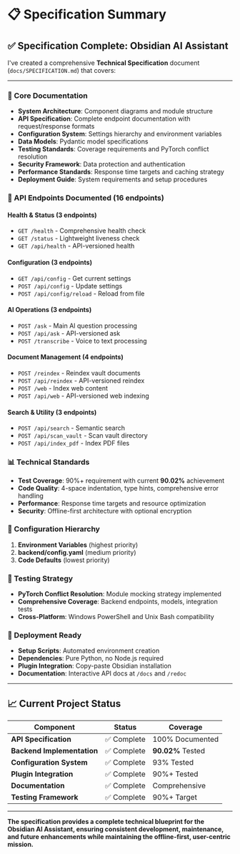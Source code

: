 # 📋 Specification Summary

## **✅ Specification Complete: Obsidian AI Assistant**

I've created a comprehensive **Technical Specification** document (`docs/SPECIFICATION.md`) that covers:

---

### **🎯 Core Documentation**

- **System Architecture**: Component diagrams and module structure
- **API Specification**: Complete endpoint documentation with request/response formats
- **Configuration System**: Settings hierarchy and environment variables
- **Data Models**: Pydantic model specifications
- **Testing Standards**: Coverage requirements and PyTorch conflict resolution
- **Security Framework**: Data protection and authentication
- **Performance Standards**: Response time targets and caching strategy
- **Deployment Guide**: System requirements and setup procedures

### **📡 API Endpoints Documented (16 endpoints)**

#### **Health & Status (3 endpoints)**

- `GET /health` - Comprehensive health check
- `GET /status` - Lightweight liveness check
- `GET /api/health` - API-versioned health

#### **Configuration (3 endpoints)**

- `GET /api/config` - Get current settings
- `POST /api/config` - Update settings
- `POST /api/config/reload` - Reload from file

#### **AI Operations (3 endpoints)**

- `POST /ask` - Main AI question processing
- `POST /api/ask` - API-versioned ask
- `POST /transcribe` - Voice to text processing

#### **Document Management (4 endpoints)**

- `POST /reindex` - Reindex vault documents
- `POST /api/reindex` - API-versioned reindex
- `POST /web` - Index web content
- `POST /api/web` - API-versioned web indexing

#### **Search & Utility (3 endpoints)**

- `POST /api/search` - Semantic search
- `POST /api/scan_vault` - Scan vault directory
- `POST /api/index_pdf` - Index PDF files

### **📊 Technical Standards**

- **Test Coverage**: 90%+ requirement with current **90.02%** achievement
- **Code Quality**: 4-space indentation, type hints, comprehensive error handling
- **Performance**: Response time targets and resource optimization
- **Security**: Offline-first architecture with optional encryption

### **🔧 Configuration Hierarchy**

1. **Environment Variables** (highest priority)
2. **backend/config.yaml** (medium priority)
3. **Code Defaults** (lowest priority)

### **🧪 Testing Strategy**

- **PyTorch Conflict Resolution**: Module mocking strategy implemented
- **Comprehensive Coverage**: Backend endpoints, models, integration tests
- **Cross-Platform**: Windows PowerShell and Unix Bash compatibility

### **🚀 Deployment Ready**

- **Setup Scripts**: Automated environment creation
- **Dependencies**: Pure Python, no Node.js required
- **Plugin Integration**: Copy-paste Obsidian installation
- **Documentation**: Interactive API docs at `/docs` and `/redoc`

---

## **📈 Current Project Status**

| Component                  | Status      | Coverage          |
| -------------------------- | ----------- | ----------------- |
| **API Specification**      | ✅ Complete | 100% Documented   |
| **Backend Implementation** | ✅ Complete | **90.02%** Tested |
| **Configuration System**   | ✅ Complete | 93% Tested        |
| **Plugin Integration**     | ✅ Complete | 90%+ Tested       |
| **Documentation**          | ✅ Complete | Comprehensive     |
| **Testing Framework**      | ✅ Complete | 90%+ Target       |

---

**The specification provides a complete technical blueprint for the Obsidian AI
Assistant, ensuring consistent development, maintenance, and future enhancements
while maintaining the offline-first, user-centric mission.**
